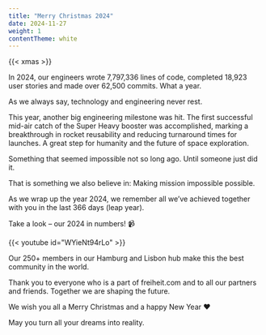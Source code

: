 ```yaml
---
title: "Merry Christmas 2024"
date: 2024-11-27
weight: 1
contentTheme: white
---
```


{{< xmas >}}

In 2024, our engineers wrote 7,797,336 lines of code, completed 18,923 user stories and made over 62,500 commits. What a year.

As we always say, technology and engineering never rest.

This year, another big engineering milestone was hit. The first successful mid-air catch of the Super Heavy booster was accomplished, marking a breakthrough in rocket reusability and reducing turnaround times for launches. A great step for humanity and the future of space exploration.

Something that seemed impossible not so long ago. Until someone just did it.

That is something we also believe in: Making mission impossible possible.

As we wrap up the year 2024, we remember all we’ve achieved together with you in the last 366 days (leap year).

Take a look – our 2024 in numbers! 📹

<div class="md:pr-48 lg:pr-72 xl:pr-80 xxl:pr-96">
{{< youtube id="WYieNt94rLo" >}}
</div>

Our 250+ members in our Hamburg and Lisbon hub make this the best community in the world.

Thank you to everyone who is a part of freiheit.com and to all our partners and friends. Together we are shaping the future.

We wish you all a Merry Christmas and a happy New Year ❤️

May you turn all your dreams into reality.

<div class="mt-24"></div>
